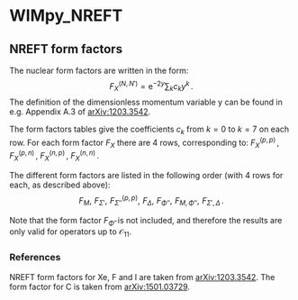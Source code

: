 # WIMpy_NREFT


## NREFT form factors

The nuclear form factors are written in the form:
$$
F_X^{(N, N')} = \mathrm{e}^{-2y}\sum_{k} c_k y^k\,.
$$
The definition of the dimensionless momentum variable y can be found in e.g. Appendix A.3 of [arXiv:1203.3542](https://arxiv.org/abs/1203.3542). 

The form factors tables give the coefficients $c_k$ from $k = 0$ to $k = 7$ on each row. For each form factor $F_X$ there are 4 rows, corresponding to:
$F_X^{(p,p)}\,,$
$F_X^{(p,n)}\,,$
$F_X^{(n,p)}\,,$
$F_X^{(n,n)}\,.$

The different form factors are listed in the following order (with 4 rows for each, as described above):
$$
F_M, \,\,F_{\Sigma'}, \,\, F_{\Sigma''}^{(p,p)}, \,\, F_{\Delta}, \,\, F_{\Phi''}, \,\, F_{M,\Phi''}, \,\, F_{\Sigma',\Delta}\,.
$$

Note that the form factor $F_{\tilde{\Phi}'}$ is not included, and therefore the results are only valid for operators up to $\mathcal{O}_{11}$.

### References

NREFT form factors for Xe, F and I are taken from [arXiv:1203.3542](https://arxiv.org/abs/1203.3542). The form factor for C is taken from [arXiv:1501.03729](https://arxiv.org/abs/1501.03729).